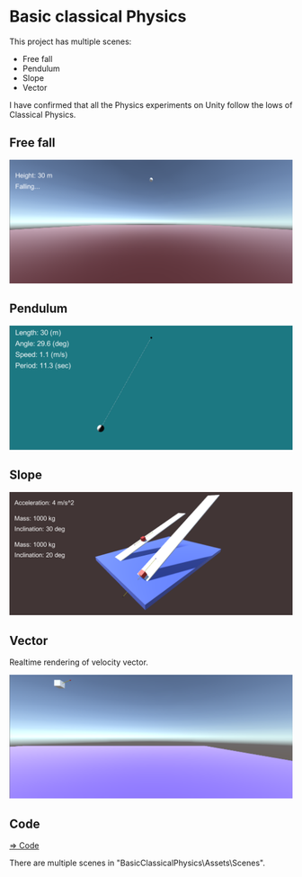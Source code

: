 # Basic classical Physics

This project has multiple scenes:

- Free fall
- Pendulum
- Slope
- Vector

I have confirmed that all the Physics experiments on Unity follow the lows of Classical Physics.

## Free fall

![freefall](./freefall.png)

## Pendulum

![pendulum](./pendulum.png)

## Slope

![slope](./twoSlopes.png)

## Vector

Realtime rendering of velocity vector.

![velocityVector](./velocityVector.png)

## Code

[=> Code](../BasicClassicalPhysics)

There are multiple scenes in "BasicClassicalPhysics\Assets\Scenes".
